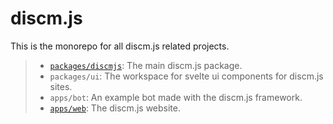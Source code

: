 # discm.js

This is the monorepo for all discm.js related projects.

> - [`packages/discmjs`](https://www.npmjs.com/package/discm.js): The main discm.js package.
> - `packages/ui`: The workspace for svelte ui components for discm.js sites.
> - `apps/bot`: An example bot made with the discm.js framework.
> - [`apps/web`](https://discmjs-web.vercel.app): The discm.js website.
